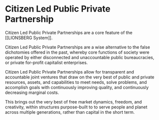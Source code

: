 # Citizen Led Public Private Partnership

Citizen Led Public Private Partnerships are a core feature of the [[LIONSBERG System]]. 

Citizen Led Public Private Partnerships are a wise alternative to the false dichotomies offered in the past, whereby core functions of society were operated by either disconnected and unaccountable public bureaucracies, or private for-profit capitalist enterprises. 

Citizen Led Public Private Partnerships allow for transparent and accountable joint ventures that draw on the very best of public and private resources, assets, and capabilities to meet needs, solve problems, and accomplish goals with continuously improving quality, and continuously decreasing marginal costs. 

This brings out the very best of free market dynamics, freedom, and creativity, within structures purpose-built to to serve people and planet across multiple generations, rather than capital in the short term. 